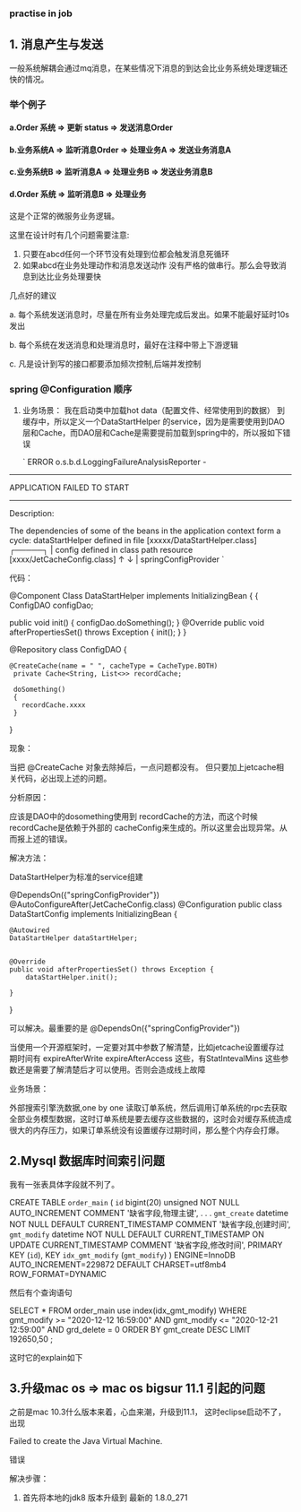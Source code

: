### practise in job


## 1. 消息产生与发送

一般系统解耦会通过mq消息，在某些情况下消息的到达会比业务系统处理逻辑还快的情况。

### 举个例子

#### a.Order 系统 => 更新 status => 发送消息Order

#### b.业务系统A => 监听消息Order => 处理业务A => 发送业务消息A

#### c.业务系统B => 监听消息A => 处理业务B => 发送业务消息B

#### d.Order 系统 => 监听消息B  => 处理业务


这是个正常的微服务业务逻辑。

这里在设计时有几个问题需要注意:

1. 只要在abcd任何一个环节没有处理到位都会触发消息死循环
2. 如果abcd在业务处理动作和消息发送动作 没有严格的做串行。那么会导致消息到达比业务处理要快


几点好的建议

a. 每个系统发送消息时，尽量在所有业务处理完成后发出。如果不能最好延时10s发出

b. 每个系统在发送消息和处理消息时，最好在注释中带上下游逻辑

c. 凡是设计到写的接口都要添加频次控制,后端并发控制


### spring @Configuration 顺序

1.  业务场景：
    我在启动类中加载hot data（配置文件、经常使用到的数据） 到缓存中，所以定义一个DataStartHelper
    的service，因为是需要使用到DAO层和Cache，而DAO层和Cache是需要提前加载到spring中的，所以报如下错误

    `
    ERROR o.s.b.d.LoggingFailureAnalysisReporter -

   ***************************
   APPLICATION FAILED TO START
   ***************************

   Description:

   The dependencies of some of the beans in the application context form a cycle: dataStartHelper defined in file [xxxxx/DataStartHelper.class]
┌─────┐
|  config defined in class path resource [xxxx/JetCacheConfig.class]
↑     ↓
|  springConfigProvider
    `

代码：


@Component
Class DataStartHelper implements InitializingBean {
{
  ConfigDAO configDao;

  public void init()
  {
    configDao.doSomething();
  }
  @Override
   public void afterPropertiesSet() throws Exception {
       init();
   }
 }

@Repository
class ConfigDAO
{

    @CreateCache(name = " ", cacheType = CacheType.BOTH)
     private Cache<String, List<>> recordCache;

     doSomething()
     {
       recordCache.xxxx
     }
}


现象：

当把   @CreateCache 对象去除掉后，一点问题都没有。
但只要加上jetcache相关代码，必出现上述的问题。


分析原因：

应该是DAO中的dosomething使用到 recordCache的方法，而这个时候 recordCache是依赖于外部的 cacheConfig来生成的。所以这里会出现异常。从而报上述的错误。


解决方法：

DataStartHelper为标准的service组建


@DependsOn({"springConfigProvider"})
@AutoConfigureAfter(JetCacheConfig.class)
@Configuration
public class DataStartConfig implements InitializingBean {

    @Autowired
    DataStartHelper dataStartHelper;


    @Override
    public void afterPropertiesSet() throws Exception {
        dataStartHelper.init();

    }

}

可以解决。最重要的是 @DependsOn({"springConfigProvider"})


当使用一个开源框架时，一定要对其中参数了解清楚，比如jetcache设置缓存过期时间有 expireAfterWrite
expireAfterAccess 这些，有StatIntevalMins 这些参数还是需要了解清楚后才可以使用。否则会造成线上故障

业务场景：

外部搜索引擎洗数据,one by one 读取订单系统，然后调用订单系统的rpc去获取全部业务模型数据，这时订单系统是要去缓存这些数据的，这时会对缓存系统造成很大的内存压力，如果订单系统没有设置缓存过期时间，那么整个内存会打爆。






## 2.Mysql 数据库时间索引问题

我有一张表具体字段就不列了。

CREATE TABLE `order_main` (
  `id` bigint(20) unsigned NOT NULL AUTO_INCREMENT COMMENT '缺省字段,物理主键',
  .
  .
  .
  `gmt_create` datetime NOT NULL DEFAULT CURRENT_TIMESTAMP COMMENT '缺省字段,创建时间',
  `gmt_modify` datetime NOT NULL DEFAULT CURRENT_TIMESTAMP ON UPDATE CURRENT_TIMESTAMP COMMENT '缺省字段,修改时间',
    PRIMARY KEY (`id`),
    KEY `idx_gmt_modify` (`gmt_modify`)
) ENGINE=InnoDB AUTO_INCREMENT=229872 DEFAULT CHARSET=utf8mb4 ROW_FORMAT=DYNAMIC


然后有个查询语句

SELECT * FROM order_main use index(idx_gmt_modify)
  WHERE    gmt_modify >= "2020-12-12 16:59:00"
        AND   gmt_modify <= "2020-12-21 12:59:00" AND grd_delete = 0
        ORDER BY gmt_create DESC LIMIT 192650,50 ;


这时它的explain如下





## 3.升级mac os => mac os bigsur 11.1 引起的问题


之前是mac 10.3什么版本来着，心血来潮，升级到11.1， 这时eclipse启动不了，出现

Failed to create the Java Virtual Machine.

错误

解决步骤：

1. 首先将本地的jdk8 版本升级到 最新的 1.8.0_271
